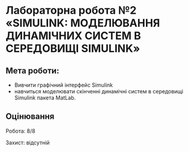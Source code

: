 # Лабораторна робота №2 «SIMULINK: МОДЕЛЮВАННЯ ДИНАМІЧНИХ СИСТЕМ В СЕРЕДОВИЩІ SIMULINK»
## Мета роботи:
* Вивчити графічний інтерфейс Simulink
* навчиться моделювати скінченні динамічні систем в середовищі Simulink пакета MatLab.

## Оцінювання
Робота: 8/8

Захист: відсутній